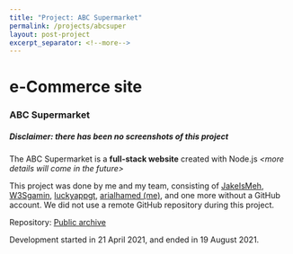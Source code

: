 ```yaml
---
title: "Project: ABC Supermarket"
permalink: /projects/abcsuper
layout: post-project
excerpt_separator: <!--more-->
---
```


<h1 class="text-center">e-Commerce site</h1>
<h3 class="text-center">ABC Supermarket</h3>

##### **Disclaimer**: there has been no screenshots of this project

The ABC Supermarket is a **full-stack website** created with Node.js <!--more-->_&lt;more details will come in the future&gt;_

This project was done by me and my team, consisting of <a href="https://github.com/JakeIsMeh">JakeIsMeh</a>, <a href="https://github.com/W3Sgamin">W3Sgamin</a>, <a href="https://github.com/luckyappgt">luckyappgt</a>, <a href="https://github.com/arialhamed">arialhamed (me)</a>, and one more without a GitHub account. We did not use a remote GitHub repository during this project.

Repository: <a href="https://github.com/arialhamed/IT2155-fullstackdevproj">Public archive</a>

Development started in <timestamp>21 April 2021</timestamp>, and ended in <timestamp>19 August 2021</timestamp>.